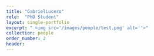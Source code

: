 ```yaml
---
title: "GabrielLucero"
role:  "PhD Student"
layout: single-portfolio
excerpt: " <img src='/images/people/test.png' alt=''>"
collection: people
order_number: 2
header: 
---
```


